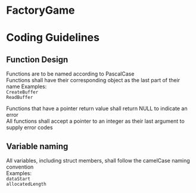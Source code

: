 # FactoryGame


# Coding Guidelines
## Function Design
Functions are to be named according to PascalCase  
Functions shall have their corresponding object as the last part of their name
Examples:  
`CreateBuffer`  
`ReadBuffer`

Functions that have a pointer return value shall return NULL to indicate an error  
All functions shall accept a pointer to an integer as their last argument to supply error codes

## Variable naming
All variables, including struct members, shall follow the camelCase naming convention  
Examples:  
`dataStart`  
`allocatedLength`
